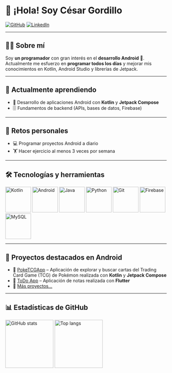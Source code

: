 # 👋 ¡Hola! Soy César Gordillo  

[![GitHub](https://img.shields.io/badge/GitHub-000?style=for-the-badge&logo=github&logoColor=white)](https://github.com/cesarguillermo)
[![LinkedIn](https://img.shields.io/badge/LinkedIn-0077B5?style=for-the-badge&logo=linkedin&logoColor=white)](https://www.linkedin.com/in/cesarguillermogordillo/)  

---

## 👨‍💻 Sobre mí  
Soy **un programador** con gran interés en el **desarrollo Android** 📱.  
Actualmente me esfuerzo en **programar todos los días** y mejorar mis conocimientos en Kotlin, Android Studio y librerías de Jetpack.  

---

## 🌱 Actualmente aprendiendo  
- 📱 Desarrollo de aplicaciones Android con **Kotlin** y **Jetpack Compose**  
- 🗄️ Fundamentos de backend (APIs, bases de datos, Firebase)  

---

## 💪 Retos personales  
- 💻 Programar proyectos Android a diario  
- 🏋️ Hacer ejercicio al menos 3 veces por semana  

---

## 🛠️ Tecnologías y herramientas  
<p align="left">
  <img src="https://www.vectorlogo.zone/logos/kotlinlang/kotlinlang-ar21.svg" alt="Kotlin" width="80"/>
  <img src="https://developer.android.com/images/logos/android.svg" alt="Android" width="80"/>
  <img src="https://www.vectorlogo.zone/logos/java/java-ar21.svg" alt="Java" width="80"/>
  <img src="https://www.vectorlogo.zone/logos/python/python-ar21.svg" alt="Python" width="80"/>
  <img src="https://www.vectorlogo.zone/logos/git-scm/git-scm-ar21.svg" alt="Git" width="80"/>
  <img src="https://www.vectorlogo.zone/logos/firebase/firebase-ar21.svg" alt="Firebase" width="80"/>
  <img src="https://www.vectorlogo.zone/logos/mysql/mysql-ar21.svg" alt="MySQL" width="80"/>
</p>

---

## 📌 Proyectos destacados en Android  
- 📱 [PokeTCGApp](https://github.com/cesarguillermo/PokeTCGApp) – Aplicación de explorar y buscar cartas del Trading Card Game (TCG) de Pokémon realizada con **Kotlin** y **Jetpack Compose**
- 📱 [ToDo App](https://github.com/cesarguillermo/todo-app-flutter) – Aplicación de notas realizada con **Flutter**
- 🔗 [Más proyectos...](https://github.com/cesarguillermo?tab=repositories)  

---

## 📊 Estadísticas de GitHub  
<p align="left">
  <img src="https://github-readme-stats.vercel.app/api?username=cesarguillermo&show_icons=true&theme=tokyonight" alt="GitHub stats" height="150"/>
  <img src="https://github-readme-stats.vercel.app/api/top-langs/?username=cesarguillermo&layout=compact&theme=tokyonight" alt="Top langs" height="150"/>
</p>

